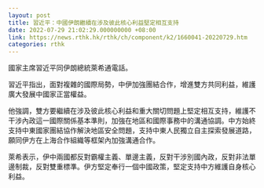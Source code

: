 ```yaml
---
layout: post
title: 習近平：中國伊朗繼續在涉及彼此核心利益堅定相互支持
date: 2022-07-29 21:02:29.000000000 +08:00
link: https://news.rthk.hk/rthk/ch/component/k2/1660041-20220729.htm
categories: rthk
---
```


國家主席習近平同伊朗總統萊希通電話。

習近平指出，面對複雜的國際局勢，中伊加強團結合作，增進雙方共同利益，維護廣大發展中國家正當權益。

他強調，雙方要繼續在涉及彼此核心利益和重大關切問題上堅定相互支持，維護不干涉內政這一國際關係基本準則，加強在地區和國際事務中的溝通協調。中方始終支持中東國家團結協作解決地區安全問題，支持中東人民獨立自主探索發展道路，願同伊方在上海合作組織等框架內加強溝通合作。

萊希表示，伊中兩國都反對霸權主義、單邊主義，反對干涉別國內政，反對非法單邊制裁，反對雙重標準。伊方堅定奉行一個中國政策，堅定支持中方維護自身核心利益。
